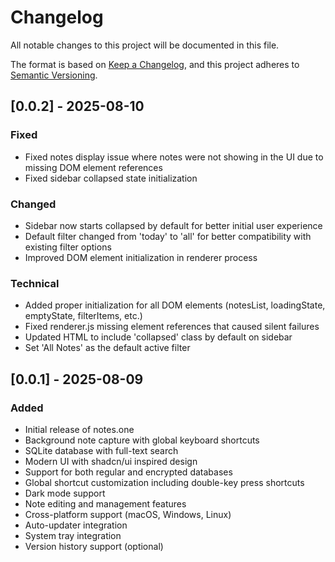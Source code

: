 # Changelog

All notable changes to this project will be documented in this file.

The format is based on [Keep a Changelog](https://keepachangelog.com/en/1.0.0/),
and this project adheres to [Semantic Versioning](https://semver.org/spec/v2.0.0.html).

## [0.0.2] - 2025-08-10

### Fixed
- Fixed notes display issue where notes were not showing in the UI due to missing DOM element references
- Fixed sidebar collapsed state initialization

### Changed  
- Sidebar now starts collapsed by default for better initial user experience
- Default filter changed from 'today' to 'all' for better compatibility with existing filter options
- Improved DOM element initialization in renderer process

### Technical
- Added proper initialization for all DOM elements (notesList, loadingState, emptyState, filterItems, etc.)
- Fixed renderer.js missing element references that caused silent failures
- Updated HTML to include 'collapsed' class by default on sidebar
- Set 'All Notes' as the default active filter

## [0.0.1] - 2025-08-09

### Added
- Initial release of notes.one
- Background note capture with global keyboard shortcuts
- SQLite database with full-text search
- Modern UI with shadcn/ui inspired design
- Support for both regular and encrypted databases
- Global shortcut customization including double-key press shortcuts
- Dark mode support
- Note editing and management features
- Cross-platform support (macOS, Windows, Linux)
- Auto-updater integration
- System tray integration
- Version history support (optional)